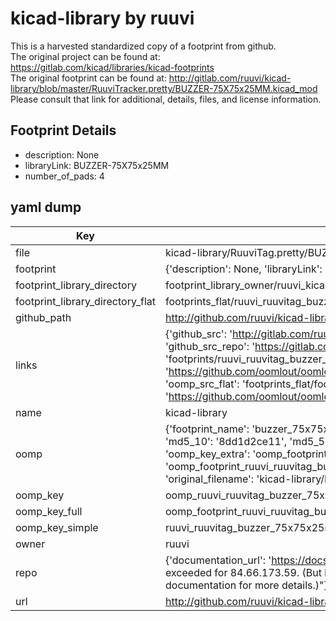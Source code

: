 # kicad-library by ruuvi  
This is a harvested standardized copy of a footprint from github.  
The original project can be found at:  
https://gitlab.com/kicad/libraries/kicad-footprints  
The original footprint can be found at:
http://gitlab.com/ruuvi/kicad-library/blob/master/RuuviTracker.pretty/BUZZER-75X75x25MM.kicad_mod
Please consult that link for additional, details, files, and license information.  
## Footprint Details
* description: None  
* libraryLink: BUZZER-75X75x25MM  
* number_of_pads: 4  
## yaml dump  
| Key | Value |  
| --- | --- |  
| file | kicad-library/RuuviTag.pretty/BUZZER-75X75x25MM.kicad_mod |  
| footprint | {'description': None, 'libraryLink': 'BUZZER-75X75x25MM', 'number_of_pads': 4} |  
| footprint_library_directory | footprint_library_owner/ruuvi_kicad-library |  
| footprint_library_directory_flat | footprints_flat/ruuvi_ruuvitag_buzzer_75x75x25mm/working |  
| github_path | http://github.com/ruuvi/kicad-library/blob/master/RuuviTag.pretty/BUZZER-75X75x25MM.kicad_mod |  
| links | {'github_src': 'http://gitlab.com/ruuvi/kicad-library/blob/master/RuuviTracker.pretty/BUZZER-75X75x25MM.kicad_mod', 'github_src_repo': 'https://gitlab.com/kicad/libraries/kicad-footprints', 'oomp_bot': 'footprints/ruuvi_ruuvitag_buzzer_75x75x25mm/working', 'oomp_bot_github': 'https://github.com/oomlout/oomlout_oomp_footprint_bot/tree/main/footprints/ruuvi_ruuvitag_buzzer_75x75x25mm/working', 'oomp_src_flat': 'footprints_flat/footprints_flat/ruuvi_ruuvitag_buzzer_75x75x25mm/working', 'oomp_src_flat_github': 'https://github.com/oomlout/oomlout_oomp_footprint_src/tree/main/footprints_flat/ruuvi_ruuvitag_buzzer_75x75x25mm/working'} |  
| name | kicad-library |  
| oomp | {'footprint_name': 'buzzer_75x75x25mm', 'library_name': 'ruuvitag', 'md5': '8dd1d2ce111de4abba445b06c991e227', 'md5_10': '8dd1d2ce11', 'md5_5': '8dd1d', 'md5_6': '8dd1d2', 'oomp_key': 'oomp_ruuvi_ruuvitag_buzzer_75x75x25mm', 'oomp_key_extra': 'oomp_footprint_ruuvi_ruuvitag_buzzer_75x75x25mm', 'oomp_key_full': 'oomp_footprint_ruuvi_ruuvitag_buzzer_75x75x25mm_8dd1d2', 'oomp_key_simple': 'ruuvi_ruuvitag_buzzer_75x75x25mm', 'original_filename': 'kicad-library/RuuviTag.pretty/BUZZER-75X75x25MM.kicad_mod', 'owner_name': 'ruuvi'} |  
| oomp_key | oomp_ruuvi_ruuvitag_buzzer_75x75x25mm |  
| oomp_key_full | oomp_footprint_ruuvi_ruuvitag_buzzer_75x75x25mm |  
| oomp_key_simple | ruuvi_ruuvitag_buzzer_75x75x25mm |  
| owner | ruuvi |  
| repo | {'documentation_url': 'https://docs.github.com/rest/overview/resources-in-the-rest-api#rate-limiting', 'message': "API rate limit exceeded for 84.66.173.59. (But here's the good news: Authenticated requests get a higher rate limit. Check out the documentation for more details.)"} |  
| url | http://github.com/ruuvi/kicad-library |  

